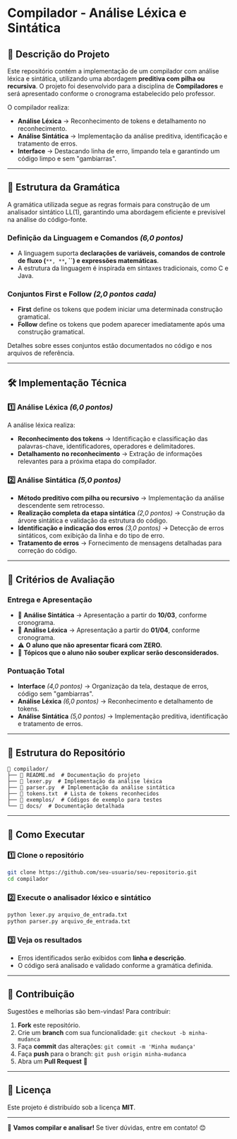 # Compilador - Análise Léxica e Sintática

## 📌 Descrição do Projeto

Este repositório contém a implementação de um compilador com análise léxica e sintática, utilizando uma abordagem **preditiva com pilha ou recursiva**. O projeto foi desenvolvido para a disciplina de **Compiladores** e será apresentado conforme o cronograma estabelecido pelo professor.

O compilador realiza:

- **Análise Léxica** → Reconhecimento de tokens e detalhamento no reconhecimento.
- **Análise Sintática** → Implementação da análise preditiva, identificação e tratamento de erros.
- **Interface** → Destacando linha de erro, limpando tela e garantindo um código limpo e sem "gambiarras".

---

## 📜 Estrutura da Gramática

A gramática utilizada segue as regras formais para construção de um analisador sintático LL(1), garantindo uma abordagem eficiente e previsível na análise do código-fonte.

### **Definição da Linguagem e Comandos** *(6,0 pontos)*

- A linguagem suporta **declarações de variáveis, comandos de controle de fluxo (**`**, **`**, ****\`\`****) e expressões matemáticas**.
- A estrutura da linguagem é inspirada em sintaxes tradicionais, como C e Java.

### **Conjuntos First e Follow** *(2,0 pontos cada)*

- **First** define os tokens que podem iniciar uma determinada construção gramatical.
- **Follow** define os tokens que podem aparecer imediatamente após uma construção gramatical.

Detalhes sobre esses conjuntos estão documentados no código e nos arquivos de referência.

---

## 🛠️ Implementação Técnica

### **1️⃣ Análise Léxica** *(6,0 pontos)*

A análise léxica realiza:

- **Reconhecimento dos tokens** → Identificação e classificação das palavras-chave, identificadores, operadores e delimitadores.
- **Detalhamento no reconhecimento** → Extração de informações relevantes para a próxima etapa do compilador.

### **2️⃣ Análise Sintática** *(5,0 pontos)*

- **Método preditivo com pilha ou recursivo** → Implementação da análise descendente sem retrocesso.
- **Realização completa da etapa sintática** *(2,0 pontos)* → Construção da árvore sintática e validação da estrutura do código.
- **Identificação e indicação dos erros** *(3,0 pontos)* → Detecção de erros sintáticos, com exibição da linha e do tipo de erro.
- **Tratamento de erros** → Fornecimento de mensagens detalhadas para correção do código.

---

## 🎯 Critérios de Avaliação

### **Entrega e Apresentação**

- 📅 **Análise Sintática** → Apresentação a partir do **10/03**, conforme cronograma.
- 📅 **Análise Léxica** → Apresentação a partir do **01/04**, conforme cronograma.
- ⚠ **O aluno que não apresentar ficará com ZERO.**
- 🚨 **Tópicos que o aluno não souber explicar serão desconsiderados.**

### **Pontuação Total**

- **Interface** *(4,0 pontos)* → Organização da tela, destaque de erros, código sem "gambiarras".
- **Análise Léxica** *(6,0 pontos)* → Reconhecimento e detalhamento de tokens.
- **Análise Sintática** *(5,0 pontos)* → Implementação preditiva, identificação e tratamento de erros.

---

## 📂 Estrutura do Repositório

```
📁 compilador/
├── 📜 README.md  # Documentação do projeto
├── 📜 lexer.py  # Implementação da análise léxica
├── 📜 parser.py  # Implementação da análise sintática
├── 📜 tokens.txt  # Lista de tokens reconhecidos
├── 📜 exemplos/  # Códigos de exemplo para testes
└── 📜 docs/  # Documentação detalhada
```

---

## 🚀 Como Executar

### **1️⃣ Clone o repositório**

```bash
git clone https://github.com/seu-usuario/seu-repositorio.git
cd compilador
```

### **2️⃣ Execute o analisador léxico e sintático**

```bash
python lexer.py arquivo_de_entrada.txt
python parser.py arquivo_de_entrada.txt
```

### **3️⃣ Veja os resultados**

- Erros identificados serão exibidos com **linha e descrição**.
- O código será analisado e validado conforme a gramática definida.

---

## 📌 Contribuição

Sugestões e melhorias são bem-vindas! Para contribuir:

1. **Fork** este repositório.
2. Crie um **branch** com sua funcionalidade: `git checkout -b minha-mudanca`
3. Faça **commit** das alterações: `git commit -m 'Minha mudança'`
4. Faça **push** para o branch: `git push origin minha-mudanca`
5. Abra um **Pull Request** 🚀

---

## 📜 Licença

Este projeto é distribuído sob a licença **MIT**.

---

🚀 **Vamos compilar e analisar!** Se tiver dúvidas, entre em contato! 😊

